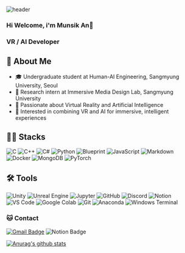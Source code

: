 ![header](https://capsule-render.vercel.app/api?type=venom&color=A374DB&height=300&section=header&text=VR%20is%20Future&fontColor=000000&stroke=A374DB)

### Hi Welcome, i'm Munsik An👋
### VR / AI Developer

## 👤 About Me

- 🎓 Undergraduate student at Human-AI Engineering, Sangmyung University, Seoul  
- 🧪 Research intern at Immersive Media Design Lab, Sangmyung University  
- 🥽 Passionate about Virtual Reality and Artificial Intelligence  
- 🔗 Interested in combining VR and AI for immersive, intelligent experiences  



## 💪🏼 Stacks

![C](https://img.shields.io/badge/C-00599C?style=flat-square&logo=c&logoColor=white)
![C++](https://img.shields.io/badge/C++-00599C?style=flat-square&logo=c%2b%2b&logoColor=white)
![C#](https://img.shields.io/badge/C%23-239120?style=flat-square&logo=c-sharp&logoColor=white)
![Python](https://img.shields.io/badge/Python-3776AB?style=flat-square&logo=python&logoColor=white)
![Blueprint](https://img.shields.io/badge/Blueprint-0081C9?style=flat-square&logo=unrealengine&logoColor=white)
![JavaScript](https://img.shields.io/badge/JavaScript-F7DF1E?style=flat-square&logo=javascript&logoColor=black)
![Markdown](https://img.shields.io/badge/Markdown-000000?style=flat-square&logo=markdown&logoColor=white)
![Docker](https://img.shields.io/badge/Docker-2496ED?style=flat-square&logo=docker&logoColor=white)
![MongoDB](https://img.shields.io/badge/MongoDB-47A248?style=flat-square&logo=mongodb&logoColor=white)
![PyTorch](https://img.shields.io/badge/PyTorch-EE4C2C?style=flat-square&logo=pytorch&logoColor=white)


## 🛠️ Tools 


![Unity](https://img.shields.io/badge/Unity-000000?style=flat-square&logo=unity&logoColor=white)
![Unreal Engine](https://img.shields.io/badge/Unreal_Engine-313131?style=flat-square&logo=unrealengine&logoColor=white)
![Jupyter](https://img.shields.io/badge/Jupyter-F37626?style=flat-square&logo=jupyter&logoColor=white)
![GitHub](https://img.shields.io/badge/GitHub-181717?style=flat-square&logo=github&logoColor=white)
![Discord](https://img.shields.io/badge/Discord-5865F2?style=flat-square&logo=discord&logoColor=white)
![Notion](https://img.shields.io/badge/Notion-000000?style=flat-square&logo=notion&logoColor=white)
![VS Code](https://img.shields.io/badge/VS_Code-007ACC?style=flat-square&logo=visualstudiocode&logoColor=white)
![Google Colab](https://img.shields.io/badge/Colab-F9AB00?style=flat-square&logo=googlecolab&logoColor=white)
![Git](https://img.shields.io/badge/Git-F05032?style=flat-square&logo=git&logoColor=white)
![Anaconda](https://img.shields.io/badge/Anaconda-44A833?style=flat-square&logo=anaconda&logoColor=white)
![Windows Terminal](https://img.shields.io/badge/Windows_Terminal-4D4D4D?style=flat-square&logo=windows-terminal&logoColor=white)





### 🐱 Contact

[![Gmail Badge](https://img.shields.io/badge/Gmail-d14836?style=flat-square&logo=Gmail&logoColor=white&link=mailto:yunabae482@gmail.com)](anmoonsick@gmail.com)
  ![Notion Badge](https://img.shields.io/badge/Notion-000000?style=flat-square&logo=Notion&logoColor=white)



[![Anurag's github stats](https://github-readme-stats-sigma-five.vercel.app/api?username=dalsik&theme=nightowl)](https://github.com/dalsik/github-readme-stats)

<!--
**dalsik/dalsik** is a ✨ _special_ ✨ repository because its `README.md` (this file) appears on your GitHub profile.
﻿[![Top Langs](https://github-readme-stats.vercel.app/api/top-langs/?username=dalsik&langs_count=10&layout=compact&theme=dark&cache_seconds=60)](https://github.com/dalsik/github-readme-stats)
Here are some ideas to get you started:

- 🔭 I’m currently working on ...
- 🌱 I’m currently learning ...
- 👯 I’m looking to collaborate on ...
- 🤔 I’m looking for help with ...
- 💬 Ask me about ...
- 📫 How to reach me: ...
- 😄 Pronouns: ...
- ⚡ Fun fact: ...
-->
